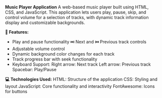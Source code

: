 **Music Player Application**
A web-based music player built using HTML, CSS, and JavaScript. 
This application lets users play, pause, skip, and control volume for a selection of tracks, with dynamic track information display and customizable backgrounds.

**🚀 Features:**
* Play and pause functionality
⏭️ Next and ⏮️ Previous track controls
* Adjustable volume control
* Dynamic background color changes for each track
* Track progress bar with seek functionality
* Keyboard Support:
    Right arrow: Next track
    Left arrow: Previous track
    Spacebar: Play/Pause

**💻 Technologies Used:**
    HTML: Structure of the application
    CSS: Styling and layout
    JavaScript: Core functionality and interactivity
    FontAwesome: Icons for buttons
